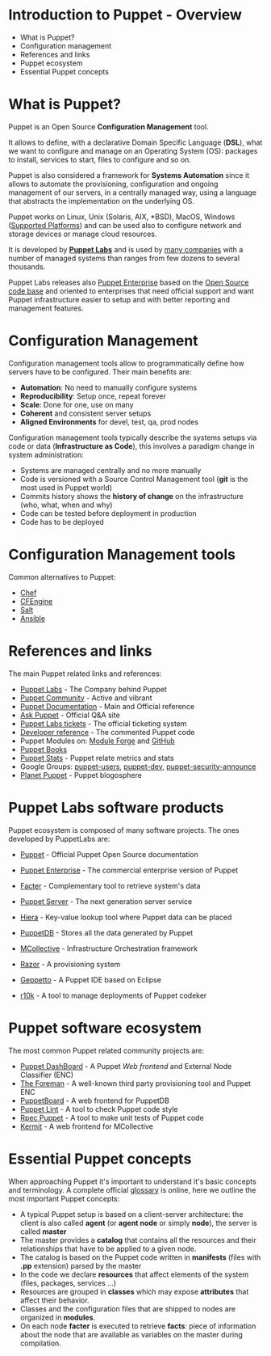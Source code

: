 # Introduction to Puppet - Overview

- What is Puppet?
- Configuration management
- References and links
- Puppet ecosystem
- Essential Puppet concepts


# What is Puppet?

Puppet is an Open Source **Configuration Management** tool.

It allows to define, with a declarative Domain Specific Language (**DSL**), what we want to configure and manage on an Operating System (OS): packages to install, services to start, files to configure and so on.

Puppet is also considered a framework for **Systems Automation** since it allows to automate the provisioning,  configuration and ongoing management of our servers, in a centrally managed way, using a language that abstracts the implementation on the underlying OS.

Puppet works on Linux, Unix (Solaris, AIX, \*BSD), MacOS, Windows ([Supported Platforms](http://docs.puppetlabs.com/guides/platforms.html)) and can be used also to configure network and storage devices or manage cloud resources.

It is developed by **[Puppet Labs](http://puppetlabs.com)** and is used by [many companies](http://puppetlabs.com/customers/companies/) with a number of managed systems than ranges from few dozens to several thousands.

Puppet Labs releases also [Puppet Enterprise](https://puppetlabs.com/puppet/puppet-enterprise) based on the [Open Source code base](https://github.com/puppetlabs/puppet) and oriented to enterprises that need official support and want Puppet infrastructure easier to setup and with better reporting and management features.


# Configuration Management

Configuration management tools allow to programmatically define how servers have to be configured. Their main benefits are:

- **Automation**: No need to manually configure systems
- **Reproducibility**: Setup once, repeat forever
- **Scale**: Done for one, use on many
- **Coherent** and consistent server setups
- **Aligned Environments** for devel, test, qa, prod nodes

Configuration management tools typically describe the systems setups via code or data (**Infrastructure as Code**), this involves a paradigm change in system administration:

- Systems are managed centrally and no more manually
- Code is versioned with a Source Control Management tool (**git** is the most used in Puppet world)
- Commits history shows the **history of change** on the infrastructure (who, what, when and why)
- Code can be tested before deployment in production
- Code has to be deployed


# Configuration Management tools

Common alternatives to Puppet:

- [Chef](http://www.opscode.com/chef/)
- [CFEngine](http://cfengine.com/)
- [Salt](http://saltstack.com/)
- [Ansible](http://www.ansibleworks.com/)


# References and links

The main Puppet related links and references:

- [Puppet Labs](http://puppetlabs.com) - The Company behind Puppet
- [Puppet Community](http://puppetlabs.com/community/overview/) - Active and vibrant
- [Puppet Documentation](http://docs.puppetlabs.com/) - Main and Official reference
- [Ask Puppet](http://ask.puppetlabs.com/) - Official Q&A site
- [Puppet Labs tickets](https://tickets.puppetlabs.com) - The official ticketing system
- [Developer reference](http://docs.puppetlabs.com/references/latest/developer/) - The commented Puppet code
- Puppet Modules on: [Module Forge](http://forge.puppetlabs.com) and [GitHub](https://github.com/search?q=puppet)
- [Puppet Books](https://puppetlabs.com/resources/books)
- [Puppet Stats](http://bitergia.dev.puppetlabs.com/browser/) - Puppet relate metrics and stats
- Google Groups: [puppet-users](https://groups.google.com/forum/#!forum/puppet-users), [puppet-dev](https://groups.google.com/forum/#!forum/puppet-dev), [puppet-security-announce](https://groups.google.com/forum/#!forum/puppet-security-announce)
- [Planet Puppet](http://www.planetpuppet.org/) - Puppet blogosphere


# Puppet Labs software products

Puppet ecosystem is composed of many software projects.
The ones developed by PuppetLabs are:

- [Puppet](http://docs.puppetlabs.com/puppet/) - Official Puppet Open Source documentation
- [Puppet Enterprise](http://docs.puppetlabs.com/pe/) - The commercial enterprise version of Puppet

- [Facter](http://docs.puppetlabs.com/facter/) - Complementary tool to retrieve system's data
- [Puppet Server](http://docs.puppetlabs.com/puppetserver/) - The next generation server service
- [Hiera](http://docs.puppetlabs.com/hiera/) - Key-value lookup tool where Puppet data can be placed
- [PuppetDB](http://docs.puppetlabs.com/puppetdb/) - Stores all the data generated by Puppet
- [MCollective](http://docs.puppetlabs.com/mcollective/) - Infrastructure Orchestration framework
- [Razor](http://docs.puppetlabs.com/pe/latest/razor_intro.html/) - A provisioning system
- [Geppetto](http://puppetlabs.github.io/geppetto/) - A Puppet IDE based on Eclipse
- [r10k](https://github.com/puppetlabs/r10k/) - A tool to manage deployments of Puppet codeker


# Puppet software ecosystem

The most common Puppet related community projects are:

- [Puppet DashBoard](http://docs.puppetlabs.com/dashboard/) - A Puppet *Web frontend* and External Node Classifier (ENC)
- [The Foreman](http://theforeman.org/) - A well-known third party provisioning tool and Puppet ENC
- [PuppetBoard]() - A web frontend for PuppetDB
- [Puppet Lint](http://puppet-lint.com/) - A tool to check Puppet code style
- [Rpec Puppet](http://rspec-puppet.com/) - A tool to make unit tests of Puppet code
- [Kermit](http://www.kermit.fr/) - A web frontend for MCollective


# Essential Puppet concepts

When approaching Puppet it's important to understand it's basic concepts and terminology. A complete official [glossary](http://docs.puppetlabs.com/references/glossary.html) is online, here we outline the most important Puppet concepts:

- A typical Puppet setup is based on a client-server architecture: the client is also called **agent** (or **agent node** or simply **node**), the server is called **master**
- The master provides a **catalog** that contains all the resources and their relationships that have to be applied to a given node.
- The catalog is based on the Puppet code written in **manifests** (files with **.pp** extension) parsed by the master
- In the code we declare **resources** that affect elements of the system (files, packages, services ...)
- Resources are grouped in **classes** which may expose **attributes** that affect their behavior.
- Classes and the configuration files that are shipped to nodes are organized in **modules**.
- On each node **facter** is executed to retrieve **facts**: piece of information about the node that are available as variables on the master during compilation.
